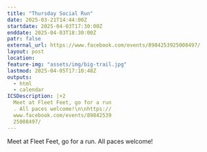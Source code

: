 ```yaml
---
title: "Thursday Social Run"
date: 2025-03-21T14:44:00Z
startdate: 2025-04-03T17:30:00Z
enddate: 2025-04-03T18:30:00Z
patr: false
external_url: https://www.facebook.com/events/8984253925008497/
layout: post
location: 
feature-img: "assets/img/big-trail.jpg"
lastmod: 2025-04-05T17:10:48Z
outputs:
  - html
  - calendar
ICSDescription: |+2
  Meet at Fleet Feet, go for a run  . All paces welcome!\n\nhttps://  www.facebook.com/events/89842539  25008497/
---
```


Meet at Fleet Feet, go for a run. All paces welcome!<br>
  <br>
  
